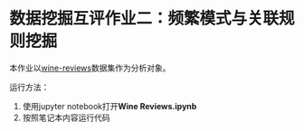 # 数据挖掘互评作业二：频繁模式与关联规则挖掘


本作业以[wine-reviews](https://www.kaggle.com/zynicide/wine-reviews)数据集作为分析对象。

运行方法：
1. 使用jupyter notebook打开**Wine Reviews.ipynb**
2. 按照笔记本内容运行代码